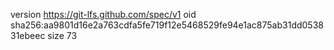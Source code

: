 version https://git-lfs.github.com/spec/v1
oid sha256:aa9801d16e2a763cdfa5fe719f12e5468529fe94e1ac875ab31dd053831ebeec
size 73
